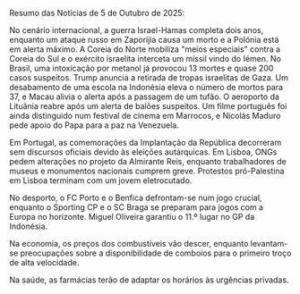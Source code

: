 Resumo das Notícias de 5 de Outubro de 2025:

No cenário internacional, a guerra Israel-Hamas completa dois anos, enquanto um ataque russo em Zaporijia causa um morto e a Polónia está em alerta máximo. A Coreia do Norte mobiliza "meios especiais" contra a Coreia do Sul e o exército israelita interceta um míssil vindo do Iémen. No Brasil, uma intoxicação por metanol já provocou 13 mortes e quase 200 casos suspeitos. Trump anuncia a retirada de tropas israelitas de Gaza. Um desabamento de uma escola na Indonésia eleva o número de mortos para 37, e Macau alivia o alerta após a passagem de um tufão. O aeroporto da Lituânia reabre após um alerta de balões suspeitos. Um filme português foi ainda distinguido num festival de cinema em Marrocos, e Nicolás Maduro pede apoio do Papa para a paz na Venezuela.

Em Portugal, as comemorações da Implantação da República decorreram sem discursos oficiais devido às eleições autárquicas. Em Lisboa, ONGs pedem alterações no projeto da Almirante Reis, enquanto trabalhadores de museus e monumentos nacionais cumprem greve. Protestos pró-Palestina em Lisboa terminam com um jovem eletrocutado.

No desporto, o FC Porto e o Benfica defrontam-se num jogo crucial, enquanto o Sporting CP e o SC Braga se preparam para jogos com a Europa no horizonte. Miguel Oliveira garantiu o 11.º lugar no GP da Indonésia.

Na economia, os preços dos combustíveis vão descer, enquanto levantam-se preocupações sobre a disponibilidade de comboios para o primeiro troço de alta velocidade.

Na saúde, as farmácias terão de adaptar os horários às urgências privadas.